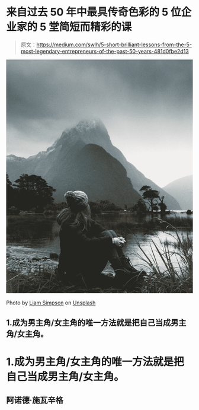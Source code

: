 # 来自过去 50 年中最具传奇色彩的 5 位企业家的 5 堂简短而精彩的课

> 原文：<https://medium.com/swlh/5-short-brilliant-lessons-from-the-5-most-legendary-entrepreneurs-of-the-past-50-years-481d0fbe2d13>

![](img/a7ccecff14fda0eb3f2607bde69c997c.png)

Photo by [Liam Simpson](https://unsplash.com/@liamsimpson?utm_source=medium&utm_medium=referral) on [Unsplash](https://unsplash.com?utm_source=medium&utm_medium=referral)

## 1.成为男主角/女主角的唯一方法就是把自己当成男主角/女主角。

# 1.成为男主角/女主角的唯一方法就是把自己当成男主角/女主角。

## 阿诺德·施瓦辛格